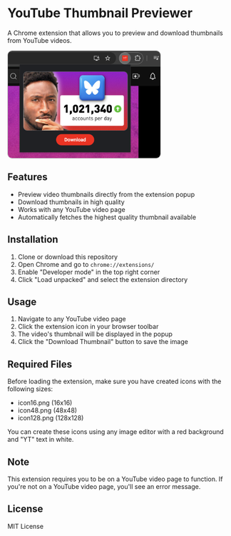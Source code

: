 # YouTube Thumbnail Previewer

A Chrome extension that allows you to preview and download thumbnails from YouTube videos.

<img
 src="./demo.png" 
 style="max-width: 100%;
         max-height: 240px;
         display: block;
         border-radius: 10px;
         border: 1px solid #aaa;
     "
 />

## Features

- Preview video thumbnails directly from the extension popup
- Download thumbnails in high quality
- Works with any YouTube video page
- Automatically fetches the highest quality thumbnail available

## Installation

1. Clone or download this repository
2. Open Chrome and go to `chrome://extensions/`
3. Enable "Developer mode" in the top right corner
4. Click "Load unpacked" and select the extension directory

## Usage

1. Navigate to any YouTube video page
2. Click the extension icon in your browser toolbar
3. The video's thumbnail will be displayed in the popup
4. Click the "Download Thumbnail" button to save the image

## Required Files

Before loading the extension, make sure you have created icons with the following sizes:
- icon16.png (16x16)
- icon48.png (48x48)
- icon128.png (128x128)

You can create these icons using any image editor with a red background and "YT" text in white.

## Note

This extension requires you to be on a YouTube video page to function. If you're not on a YouTube video page, you'll see an error message.

## License

MIT License